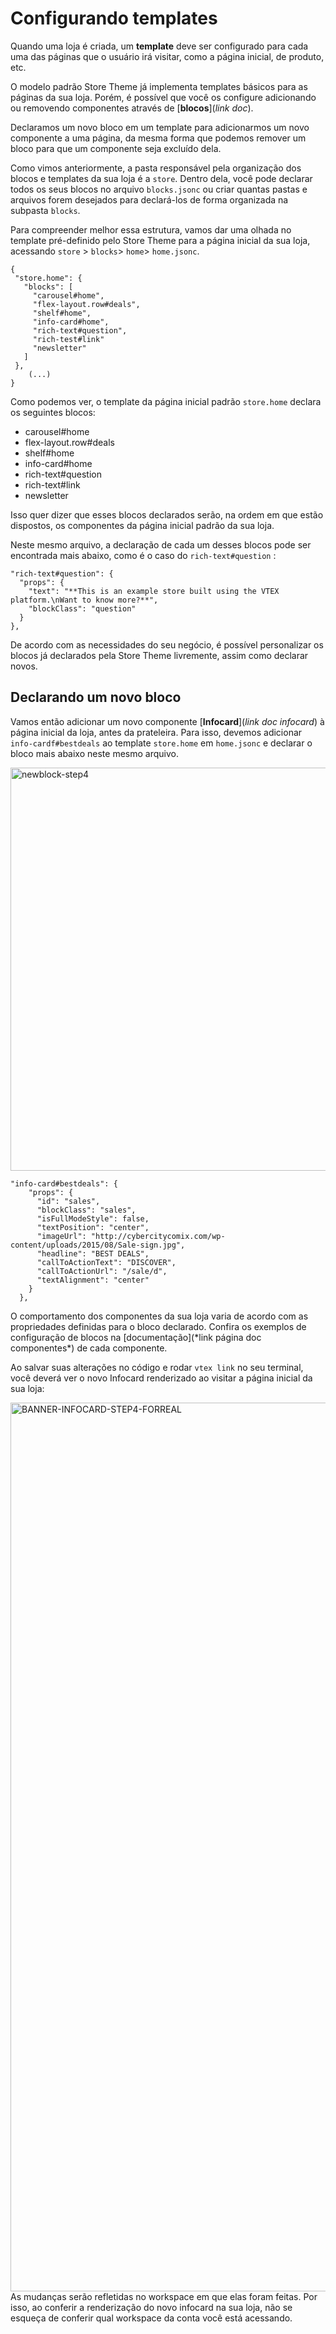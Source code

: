 # Configurando templates

Quando uma loja é criada, um __template__ deve ser configurado para cada uma das páginas que o usuário irá visitar, como a página inicial, de produto, etc.

O modelo padrão Store Theme já implementa templates básicos para as páginas da sua loja. Porém, é possível que você os configure adicionando ou removendo componentes através de [__blocos__](*link doc*). 

Declaramos um novo bloco em um template para adicionarmos um novo componente a uma página, da mesma forma que podemos remover um bloco para que um componente seja excluído dela. 

Como vimos anteriormente, a pasta responsável pela organização dos blocos e templates da sua loja é a `store`.  Dentro dela, você pode declarar todos os seus blocos no arquivo `blocks.jsonc` ou criar quantas pastas e arquivos forem desejados para declará-los de forma organizada na subpasta `blocks`. 

Para compreender melhor essa estrutura, vamos dar uma olhada no template pré-definido pelo Store Theme para a página inicial da sua loja, acessando `store` > `blocks`> `home`> `home.jsonc`. 


```
{
 "store.home": {
   "blocks": [
     "carousel#home",
     "flex-layout.row#deals",
     "shelf#home",
     "info-card#home",
     "rich-text#question",
     "rich-test#link"
     "newsletter"
   ]
 }, 
    (...)
}
```
Como podemos ver, o template da página inicial padrão `store.home` declara os seguintes blocos: 

- carousel#home
- flex-layout.row#deals
- shelf#home
- info-card#home
- rich-text#question
- rich-text#link
- newsletter

Isso quer dizer que esses blocos declarados serão, na ordem em que estão dispostos, os componentes da página inicial padrão da sua loja. 

Neste mesmo arquivo, a declaração de cada um desses blocos pode ser encontrada mais abaixo, como é o caso do `rich-text#question` :

```
"rich-text#question": {
  "props": {
    "text": "**This is an example store built using the VTEX platform.\nWant to know more?**",
    "blockClass": "question"
  }
},
```

De acordo com as necessidades do seu negócio, é possível personalizar os blocos já declarados pela Store Theme livremente, assim como declarar novos.

## Declarando um novo bloco 
 
Vamos então adicionar um novo componente [__Infocard__](*link doc infocard*) à página inicial da loja, antes da prateleira. Para isso, devemos adicionar `info-cardf#bestdeals` ao template `store.home` em `home.jsonc` e declarar o bloco mais abaixo neste mesmo arquivo.
 
<img width="645" alt="newblock-step4" src="https://user-images.githubusercontent.com/52087100/61960418-ca47b700-af9b-11e9-8787-b68cafae1225.png">


```
"info-card#bestdeals": {
    "props": {
      "id": "sales",
      "blockClass": "sales",
      "isFullModeStyle": false,
      "textPosition": "center",
      "imageUrl": "http://cybercitycomix.com/wp-content/uploads/2015/08/Sale-sign.jpg",
      "headline": "BEST DEALS",
      "callToActionText": "DISCOVER",
      "callToActionUrl": "/sale/d",
      "textAlignment": "center"
    }
  },

```

<div class=“alert alert-info”>
O comportamento dos componentes da sua loja varia de acordo com as propriedades definidas para o bloco declarado. Confira os exemplos de configuração de blocos na [documentação](*link página doc componentes*) de cada componente. 
</div>

Ao salvar suas alterações no código e rodar `vtex link` no seu terminal, você deverá ver o novo Infocard renderizado ao visitar a página inicial da sua loja:

<img width="1422" alt="BANNER-INFOCARD-STEP4-FORREAL" src="https://user-images.githubusercontent.com/52087100/61972032-e73db380-afb6-11e9-833e-977964fe5105.png">

<div class=“alert alert-warning”>
As mudanças serão refletidas no workspace em que elas foram feitas. Por isso, ao conferir a renderização do novo infocard na sua loja, não se esqueça de conferir qual workspace da conta você está acessando.
</div>


